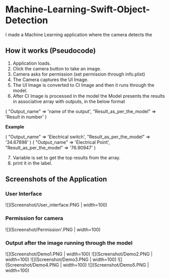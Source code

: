 # Machine-Learning-Swift-Object-Detection
I made a Machine Learning application where the camera detects the 


## How it works (Pseudocode)
1. Application loads.
2. Click the camera button to take an image.
3. Camera asks for permission (set permission through info.plist)
4. The Camera captures the UI Image.
5. The UI Image is converted to CI Image and then it runs through the model.
6. After CI Image is processed in the model the Model presents the results in associative array with outputs, in the below format


(
                          "Output_name" => 'name of the output',
                          "Result_as_per_the_model" => 'Result in number'
                              )
                              
**Example** 
 
 
(
                          "Output_name" => 'Electrical switch',
                          "Result_as_per_the_model" => '34.67898'
                              )
(
                          "Output_name" => 'Electrical Point',
                          "Result_as_per_the_model" => '76.90947'
                              )
                              
7. Variable is set to get the top results from the array.
8. print it in the label.


## Screenshots of the Application

### User Interface

![](Screenshot/User_interface.PNG | width=100)

### Permission for camera

![](Screenshot/Permission'.PNG | width=100)

### Output after the image running through the model

![](Screenshot/Demo1.PNG | width=100)
![](Screenshot/Demo2.PNG | width=100)
![](Screenshot/Demo3.PNG | width=100)
![](Screenshot/Demo4.PNG | width=100)
![](Screenshot/Demo5.PNG | width=100)
